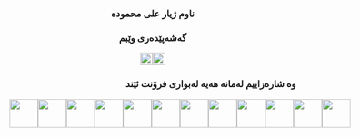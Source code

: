 
<h3 align="center">ناوم ژیار علی محمودە</h1>
<h3 align="center">گەشەپێدەری وێبم </h3>



<div style="display:flex;justify-content:center">
<a href="https://fb.com/zhyar.ali.mahmood" target="blank"><img src="https://cdn.iconscout.com/icon/free/png-128/facebook-224-498412.png" height="22" width="22" /></a>
<a href="viber://chat?number=07501520479" target="blank"><img src="https://cdn.iconscout.com/icon/free/png-64/viber-3691232-3073752.png" height="22" width="22" /></a>
</div>

<h3 align="right"><b>وە شارەزاییم لەمانە هەیە لەبواری فرۆنت ئێند</b></h3>

<div style="display:flex">
<img src="https://img.shields.io/badge/-Html-FF5733" width="50">
  <img src="https://img.shields.io/badge/-Css-2563EB" width="50">
  <img src="https://img.shields.io/badge/-JavaScript-FCD34D" width="50">
   <img src="https://img.shields.io/badge/-JQuery-3B82F6" width="50">
    <img src="https://img.shields.io/badge/-Vue%20Js-059669" width="50">
      <img src="https://img.shields.io/badge/-Vuetify%20Js-60A5FA" width="50">
      <img src="https://img.shields.io/badge/-Nuxt%20Js-059669" width="50">
       <img src="https://img.shields.io/badge/-Vite%20Js-4F46E5" width="50">
         <img src="https://img.shields.io/badge/-Tailwind%20Css-3B82F6" width="50">
           <img src="https://img.shields.io/badge/-Bootstrap%20Css-3730A3" width="50">
             <img src="https://img.shields.io/badge/-Halfmoon%20Css-EC4899" width="50">
               <img src="https://img.shields.io/badge/-Sass-DB2777" width="50">

  
 
</div>


